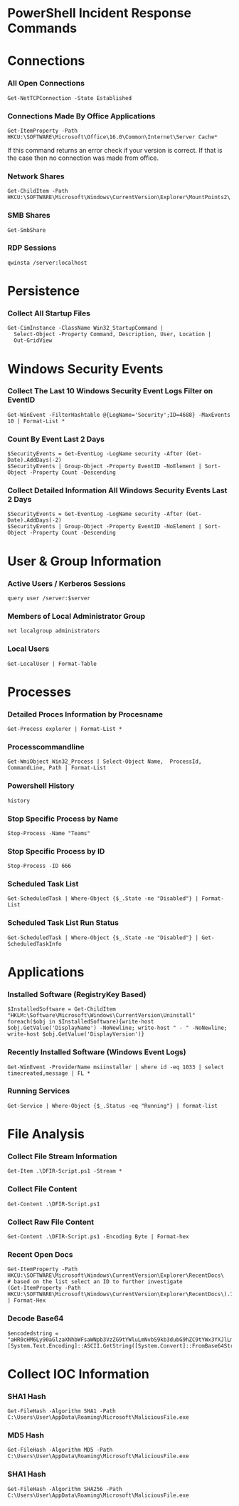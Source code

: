 # PowerShell Incident Response Commands

# Connections

### All Open Connections
```
Get-NetTCPConnection -State Established
```

### Connections Made By Office Applications
```
Get-ItemProperty -Path HKCU:\SOFTWARE\Microsoft\Office\16.0\Common\Internet\Server Cache*
```
If this command returns an error check if your version is correct. If that is the case then no connection was made from office.

### Network Shares
```
Get-ChildItem -Path HKCU:\SOFTWARE\Microsoft\Windows\CurrentVersion\Explorer\MountPoints2\
```

### SMB Shares
```
Get-SmbShare
```

### RDP Sessions
```
qwinsta /server:localhost
```

# Persistence

### Collect All Startup Files
```
Get-CimInstance -ClassName Win32_StartupCommand |
  Select-Object -Property Command, Description, User, Location |
  Out-GridView
```

# Windows Security Events

### Collect The Last 10 Windows Security Event Logs Filter on EventID
```
Get-WinEvent -FilterHashtable @{LogName='Security';ID=4688} -MaxEvents 10 | Format-List *
```

### Count By Event Last 2 Days
```
$SecurityEvents = Get-EventLog -LogName security -After (Get-Date).AddDays(-2)
$SecurityEvents | Group-Object -Property EventID -NoElement | Sort-Object -Property Count -Descending
```

### Collect Detailed Information All Windows Security Events Last 2 Days
```
$SecurityEvents = Get-EventLog -LogName security -After (Get-Date).AddDays(-2)
$SecurityEvents | Group-Object -Property EventID -NoElement | Sort-Object -Property Count -Descending
```

# User & Group Information

### Active Users / Kerberos Sessions
```
query user /server:$server
```

### Members of Local Administrator Group
```
net localgroup administrators
```
### Local Users
```
Get-LocalUser | Format-Table 
```

# Processes

### Detailed Proces Information by Procesname
```
Get-Process explorer | Format-List *
```

### Processcommandline
```
Get-WmiObject Win32_Process | Select-Object Name,  ProcessId, CommandLine, Path | Format-List
```

### Powershell History
```
history
```

### Stop Specific Process by Name
```
Stop-Process -Name "Teams"
```

### Stop Specific Process by ID
```
Stop-Process -ID 666
```

### Scheduled Task List
```
Get-ScheduledTask | Where-Object {$_.State -ne "Disabled"} | Format-List
```

### Scheduled Task List Run Status
```
Get-ScheduledTask | Where-Object {$_.State -ne "Disabled"} | Get-ScheduledTaskInfo
```


# Applications

### Installed Software (RegistryKey Based)
```
$InstalledSoftware = Get-ChildItem "HKLM:\Software\Microsoft\Windows\CurrentVersion\Uninstall"
foreach($obj in $InstalledSoftware){write-host $obj.GetValue('DisplayName') -NoNewline; write-host " - " -NoNewline; write-host $obj.GetValue('DisplayVersion')}
```
### Recently Installed Software (Windows Event Logs)
```
Get-WinEvent -ProviderName msiinstaller | where id -eq 1033 | select timecreated,message | FL *
```

### Running Services
```
Get-Service | Where-Object {$_.Status -eq "Running"} | format-list
```

# File Analysis

### Collect File Stream Information
```
Get-Item .\DFIR-Script.ps1 -Stream *
```
### Collect File Content
```
Get-Content .\DFIR-Script.ps1
```

### Collect Raw File Content
```
Get-Content .\DFIR-Script.ps1 -Encoding Byte | Format-hex
```

### Recent Open Docs
```
Get-ItemProperty -Path HKCU:\SOFTWARE\Microsoft\Windows\CurrentVersion\Explorer\RecentDocs\
# based on the list select an ID to further investigate
(Get-ItemProperty -Path HKCU:\SOFTWARE\Microsoft\Windows\CurrentVersion\Explorer\RecentDocs\).71 | Format-Hex
```

### Decode Base64
```
$encodedstring = "aHR0cHM6Ly90aGlzaXNhbWFsaWNpb3VzZG9tYWluLmNvbS9kb3dubG9hZC9tYWx3YXJlLmV4ZQ=="
[System.Text.Encoding]::ASCII.GetString([System.Convert]::FromBase64String($encodedstring))
```

# Collect IOC Information

### SHA1 Hash
```
Get-FileHash -Algorithm SHA1 -Path C:\Users\User\AppData\Roaming\Microsoft\MaliciousFile.exe
```
### MD5 Hash
```
Get-FileHash -Algorithm MD5 -Path C:\Users\User\AppData\Roaming\Microsoft\MaliciousFile.exe
```
### SHA1 Hash
```
Get-FileHash -Algorithm SHA256 -Path C:\Users\User\AppData\Roaming\Microsoft\MaliciousFile.exe
```